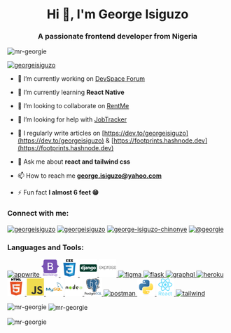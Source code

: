 <h1 align="center">Hi 👋, I'm George Isiguzo</h1>
<h3 align="center">A passionate frontend developer from Nigeria</h3>

<p align="left"> <img src="https://komarev.com/ghpvc/?username=mr-georgie&label=Profile%20views&color=0e75b6&style=flat" alt="mr-georgie" /> </p>

<p align="left"> <a href="https://twitter.com/georgeisiguzo" target="blank"><img src="https://img.shields.io/twitter/follow/georgeisiguzo?logo=twitter&style=for-the-badge" alt="georgeisiguzo" /></a> </p>

- 🔭 I’m currently working on [DevSpace Forum](https://github.com/Mr-Georgie/Dev-Space-Forum)

- 🌱 I’m currently learning **React Native**

- 👯 I’m looking to collaborate on [RentMe](https://github.com/Mr-Georgie/RentMe)

- 🤝 I’m looking for help with [JobTracker](https://github.com/Mr-Georgie/job-tracker)

- 📝 I regularly write articles on [https://dev.to/georgeisiguzo](https://dev.to/georgeisiguzo) & [https://footprints.hashnode.dev](https://footprints.hashnode.dev)

- 💬 Ask me about **react and tailwind css**

- 📫 How to reach me **george.isiguzo@yahoo.com**

- ⚡ Fun fact **I almost 6 feet 😁**

<h3 align="left">Connect with me:</h3>
<p align="left">
<a href="https://dev.to/georgeisiguzo" target="blank"><img align="center" src="https://raw.githubusercontent.com/rahuldkjain/github-profile-readme-generator/master/src/images/icons/Social/devto.svg" alt="georgeisiguzo" height="30" width="40" /></a>
<a href="https://twitter.com/georgeisiguzo" target="blank"><img align="center" src="https://raw.githubusercontent.com/rahuldkjain/github-profile-readme-generator/master/src/images/icons/Social/twitter.svg" alt="georgeisiguzo" height="30" width="40" /></a>
<a href="https://linkedin.com/in/george-isiguzo-chinonye" target="blank"><img align="center" src="https://raw.githubusercontent.com/rahuldkjain/github-profile-readme-generator/master/src/images/icons/Social/linked-in-alt.svg" alt="george-isiguzo-chinonye" height="30" width="40" /></a>
<a href="https://hashnode.com/@georgie" target="blank"><img align="center" src="https://raw.githubusercontent.com/rahuldkjain/github-profile-readme-generator/master/src/images/icons/Social/hashnode.svg" alt="@georgie" height="30" width="40" /></a>
</p>

<h3 align="left">Languages and Tools:</h3>
<p align="left"> <a href="https://appwrite.io" target="_blank" rel="noreferrer"> <img src="https://www.vectorlogo.zone/logos/appwriteio/appwriteio-icon.svg" alt="appwrite" width="40" height="40"/> </a> <a href="https://getbootstrap.com" target="_blank" rel="noreferrer"> <img src="https://raw.githubusercontent.com/devicons/devicon/master/icons/bootstrap/bootstrap-plain-wordmark.svg" alt="bootstrap" width="40" height="40"/> </a> <a href="https://www.w3schools.com/css/" target="_blank" rel="noreferrer"> <img src="https://raw.githubusercontent.com/devicons/devicon/master/icons/css3/css3-original-wordmark.svg" alt="css3" width="40" height="40"/> </a> <a href="https://www.djangoproject.com/" target="_blank" rel="noreferrer"> <img src="https://raw.githubusercontent.com/devicons/devicon/master/icons/django/django-original.svg" alt="django" width="40" height="40"/> </a> <a href="https://expressjs.com" target="_blank" rel="noreferrer"> <img src="https://raw.githubusercontent.com/devicons/devicon/master/icons/express/express-original-wordmark.svg" alt="express" width="40" height="40"/> </a> <a href="https://www.figma.com/" target="_blank" rel="noreferrer"> <img src="https://www.vectorlogo.zone/logos/figma/figma-icon.svg" alt="figma" width="40" height="40"/> </a> <a href="https://flask.palletsprojects.com/" target="_blank" rel="noreferrer"> <img src="https://www.vectorlogo.zone/logos/pocoo_flask/pocoo_flask-icon.svg" alt="flask" width="40" height="40"/> </a> <a href="https://graphql.org" target="_blank" rel="noreferrer"> <img src="https://www.vectorlogo.zone/logos/graphql/graphql-icon.svg" alt="graphql" width="40" height="40"/> </a> <a href="https://heroku.com" target="_blank" rel="noreferrer"> <img src="https://www.vectorlogo.zone/logos/heroku/heroku-icon.svg" alt="heroku" width="40" height="40"/> </a> <a href="https://www.w3.org/html/" target="_blank" rel="noreferrer"> <img src="https://raw.githubusercontent.com/devicons/devicon/master/icons/html5/html5-original-wordmark.svg" alt="html5" width="40" height="40"/> </a> <a href="https://developer.mozilla.org/en-US/docs/Web/JavaScript" target="_blank" rel="noreferrer"> <img src="https://raw.githubusercontent.com/devicons/devicon/master/icons/javascript/javascript-original.svg" alt="javascript" width="40" height="40"/> </a> <a href="https://www.mysql.com/" target="_blank" rel="noreferrer"> <img src="https://raw.githubusercontent.com/devicons/devicon/master/icons/mysql/mysql-original-wordmark.svg" alt="mysql" width="40" height="40"/> </a> <a href="https://nodejs.org" target="_blank" rel="noreferrer"> <img src="https://raw.githubusercontent.com/devicons/devicon/master/icons/nodejs/nodejs-original-wordmark.svg" alt="nodejs" width="40" height="40"/> </a> <a href="https://www.postgresql.org" target="_blank" rel="noreferrer"> <img src="https://raw.githubusercontent.com/devicons/devicon/master/icons/postgresql/postgresql-original-wordmark.svg" alt="postgresql" width="40" height="40"/> </a> <a href="https://postman.com" target="_blank" rel="noreferrer"> <img src="https://www.vectorlogo.zone/logos/getpostman/getpostman-icon.svg" alt="postman" width="40" height="40"/> </a> <a href="https://www.python.org" target="_blank" rel="noreferrer"> <img src="https://raw.githubusercontent.com/devicons/devicon/master/icons/python/python-original.svg" alt="python" width="40" height="40"/> </a> <a href="https://reactjs.org/" target="_blank" rel="noreferrer"> <img src="https://raw.githubusercontent.com/devicons/devicon/master/icons/react/react-original-wordmark.svg" alt="react" width="40" height="40"/> </a> <a href="https://tailwindcss.com/" target="_blank" rel="noreferrer"> <img src="https://www.vectorlogo.zone/logos/tailwindcss/tailwindcss-icon.svg" alt="tailwind" width="40" height="40"/> </a> </p>

<p><img align="left" src="https://github-readme-stats.vercel.app/api/top-langs?username=mr-georgie&show_icons=true&locale=en&layout=compact" alt="mr-georgie" /></p>

<p>&nbsp;<img align="center" src="https://github-readme-stats.vercel.app/api?username=mr-georgie&show_icons=true&locale=en" alt="mr-georgie" /></p>

<p><img align="center" src="https://github-readme-streak-stats.herokuapp.com/?user=mr-georgie&" alt="mr-georgie" /></p>
